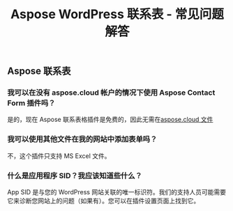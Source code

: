 ﻿---
title: Aspose WordPress 联系表 - 常见问题解答
second_title: Aspose Contact Form Documen
type: docs
url: /zh/aspose-contact-form-for-wordpress-faqs/
description: Aspose Contact Form支持Excel创建、转换、合并、拆分、保护、内部对象操作等
weight: 40
---
## Aspose 联系表
### 我可以在没有 aspose.cloud 帐户的情况下使用 Aspose Contact Form 插件吗？
是的，现在 Aspose 联系表格插件是免费的，因此无需在[aspose.cloud 文件](https://www.aspose.cloud/)
### 我可以使用其他文件在我的网站中添加表单吗？
不，这个插件只支持 MS Excel 文件。
### 什么是应用程序 SID？我应该知道些什么？
App SID 是与您的 WordPress 网站关联的唯一标识符。我们的支持人员可能需要它来诊断您网站上的问题（如果有）。您可以在插件设置页面上找到它。
